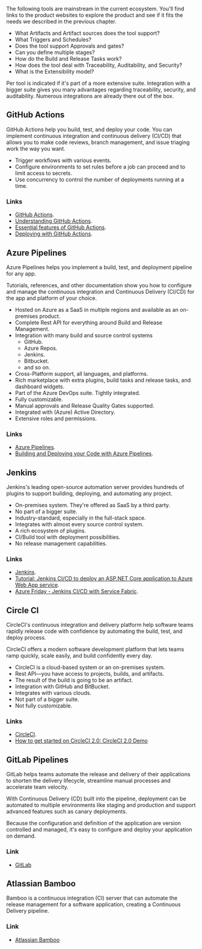 The following tools are mainstream in the current ecosystem. You'll find links to the product websites to explore the product and see if it fits the needs we described in the previous chapter.

 -  What Artifacts and Artifact sources does the tool support?
 -  What Triggers and Schedules?
 -  Does the tool support Approvals and gates?
 -  Can you define multiple stages?
 -  How do the Build and Release Tasks work?
 -  How does the tool deal with Traceability, Auditability, and Security?
 -  What is the Extensibility model?

Per tool is indicated if it's part of a more extensive suite. Integration with a bigger suite gives you many advantages regarding traceability, security, and auditability. Numerous integrations are already there out of the box.

## GitHub Actions

GitHub Actions help you build, test, and deploy your code. You can implement continuous integration and continuous delivery (CI/CD) that allows you to make code reviews, branch management, and issue triaging work the way you want.

 -  Trigger workflows with various events.
 -  Configure environments to set rules before a job can proceed and to limit access to secrets.
 -  Use concurrency to control the number of deployments running at a time.

### Links

 -  [GitHub Actions](https://docs.github.com/en/actions).
 -  [Understanding GitHub Actions](https://docs.github.com/en/actions/learn-github-actions/understanding-github-actions).
 -  [Essential features of GitHub Actions](https://docs.github.com/en/actions/learn-github-actions/essential-features-of-github-actions).
 -  [Deploying with GitHub Actions](https://docs.github.com/en/actions/deployment/about-deployments/deploying-with-github-actions).

## Azure Pipelines

Azure Pipelines helps you implement a build, test, and deployment pipeline for any app.

Tutorials, references, and other documentation show you how to configure and manage the continuous integration and Continuous Delivery (CI/CD) for the app and platform of your choice.

 -  Hosted on Azure as a SaaS in multiple regions and available as an on-premises product.
 -  Complete Rest API for everything around Build and Release Management.
 -  Integration with many build and source control systems
     -  GitHub.
     -  Azure Repos.
     -  Jenkins.
     -  Bitbucket.
     -  and so on.
 -  Cross-Platform support, all languages, and platforms.
 -  Rich marketplace with extra plugins, build tasks and release tasks, and dashboard widgets.
 -  Part of the Azure DevOps suite. Tightly integrated.
 -  Fully customizable.
 -  Manual approvals and Release Quality Gates supported.
 -  Integrated with (Azure) Active Directory.
 -  Extensive roles and permissions.

### Links

 -  [Azure Pipelines](https://azure.microsoft.com/services/devops/pipelines/).
 -  [Building and Deploying your Code with Azure Pipelines](https://www.youtube.com/watch?v=NuYDAs3kNV8).

## Jenkins

Jenkins's leading open-source automation server provides hundreds of plugins to support building, deploying, and automating any project.

 -  On-premises system. They're offered as SaaS by a third party.
 -  No part of a bigger suite.
 -  Industry-standard, especially in the full-stack space.
 -  Integrates with almost every source control system.
 -  A rich ecosystem of plugins.
 -  CI/Build tool with deployment possibilities.
 -  No release management capabilities.

### Links

 -  [Jenkins](https://jenkins.io/).
 -  [Tutorial: Jenkins CI/CD to deploy an ASP.NET Core application to Azure Web App service](https://cloudblogs.microsoft.com/opensource/2018/09/21/configure-jenkins-cicd-pipeline-deploy-asp-net-core-application/).
 -  [Azure Friday - Jenkins CI/CD with Service Fabric](https://www.youtube.com/watch?v=5RYmooIZqS4).

## Circle CI

CircleCI's continuous integration and delivery platform help software teams rapidly release code with confidence by automating the build, test, and deploy process.

CircleCI offers a modern software development platform that lets teams ramp quickly, scale easily, and build confidently every day.

 -  CircleCI is a cloud-based system or an on-premises system.
 -  Rest API—you have access to projects, builds, and artifacts.
 -  The result of the build is going to be an artifact.
 -  Integration with GitHub and BitBucket.
 -  Integrates with various clouds.
 -  Not part of a bigger suite.
 -  Not fully customizable.

### Links

 -  [CircleCI](https://circleci.com/).
 -  [How to get started on CircleCI 2.0: CircleCI 2.0 Demo](https://www.youtube.com/watch?v=KhjwnTD4oec)

## GitLab Pipelines

GitLab helps teams automate the release and delivery of their applications to shorten the delivery lifecycle, streamline manual processes and accelerate team velocity.

With Continuous Delivery (CD) built into the pipeline, deployment can be automated to multiple environments like staging and production and support advanced features such as canary deployments.

Because the configuration and definition of the application are version controlled and managed, it's easy to configure and deploy your application on demand.

### Link

 -  [GitLab](https://about.gitlab.com/stages-devops-lifecycle/release/)

## Atlassian Bamboo

Bamboo is a continuous integration (CI) server that can automate the release management for a software application, creating a Continuous Delivery pipeline.

### Link

 -  [Atlassian Bamboo](https://www.atlassian.com/software/bamboo/features)
